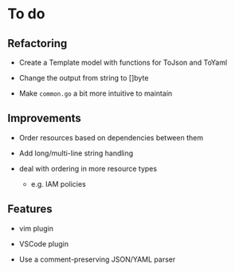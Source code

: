 # To do

## Refactoring

* Create a Template model with functions for ToJson and ToYaml

* Change the output from string to []byte

* Make `common.go` a bit more intuitive to maintain

## Improvements

* Order resources based on dependencies between them

* Add long/multi-line string handling

* deal with ordering in more resource types

    * e.g. IAM policies

## Features

* vim plugin

* VSCode plugin

* Use a comment-preserving JSON/YAML parser
